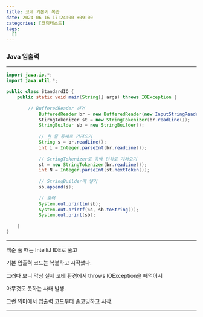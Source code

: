 ```yaml
---
title: 코테 기본기 복습
date: 2024-06-16 17:24:00 +09:00
categories: [코딩테스트]
tags:
  []
---
```


### Java 입출력

---

```java
import java.io.*;
import java.util.*;

public class StandardIO {
    public static void main(String[] args) throws IOException {
    
        // BufferedReader 선언
		    BufferedReader br = new BufferedReader(new InputStringReader(System.in));
		    StirngTokenizer st = new StringTokenizer(br.readLine());
		    StringBuilder sb = new StringBuilder();
		    
		    // 한 줄 통째로 가져오기
		    String s = br.readLine();
		    int i = Integer.parseInt(br.readLine());
		    
		    // StringTokenizer로 공백 단위로 가져오기
		    st = new StringTokenizer(br.readLine());
		    int N = Integer.parseInt(st.nextToken());
		    
		    // StringBuilder에 넣기
		    sb.append(s);
		    
		    // 출력
		    System.out.println(sb);
		    System.out.printf(%s, sb.toString());
		    System.out.print(sb);
		    
    }
}
```

---

백준 풀 때는 IntelliJ IDE로 풀고

기본 입출력 코드는 복붙하고 시작했다.

그러다 보니 막상 실제 코테 환경에서 throws IOException을 빼먹어서

아무것도 못하는 사태 발생.

그런 의미에서 입출력 코드부터 손코딩하고 시작.

---
